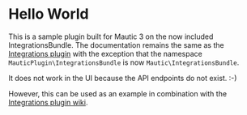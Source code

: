 # Hello World
This is a sample plugin built for Mautic 3 on the now included IntegrationsBundle. The documentation remains the same as the [Integrations plugin](https://github.com/mautic-inc/plugin-integrations) with the exception that the namespace `MauticPlugin\IntegrationsBundle` is now `Mautic\IntegrationsBundle`.

It does not work in the UI because the API endpoints do not exist. :-) 

However, this can be used as an example in combination with the [Integrations plugin wiki](https://github.com/mautic-inc/plugin-integrations/wiki).